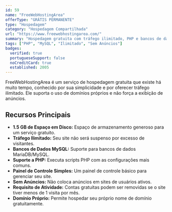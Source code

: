 ```yaml
---
id: 59
name: "FreeWebHostingArea"
offerType: "GRÁTIS PERMANENTE"
type: "Hospedagem"
category: "Hospedagem Compartilhada"
url: "https://www.freewebhostingarea.com/"
summary: "Hospedagem gratuita com tráfego ilimitado, PHP e bancos de dados MySQL."
tags: ["PHP", "MySQL", "Ilimitado", "Sem Anúncios"]
badges:
  verified: true
  portugueseSupport: false
  noCreditCard: true
  established: 2005
---
```


FreeWebHostingArea é um serviço de hospedagem gratuita que existe há muito tempo, conhecido por sua simplicidade e por oferecer tráfego ilimitado. Ele suporta o uso de domínios próprios e não força a exibição de anúncios.

## Recursos Principais

- **1.5 GB de Espaço em Disco:** Espaço de armazenamento generoso para um serviço gratuito.
- **Tráfego Ilimitado:** Seu site não será suspenso por excesso de visitantes.
- **Bancos de Dados MySQL:** Suporte para bancos de dados MariaDB/MySQL.
- **Suporte a PHP:** Executa scripts PHP com as configurações mais comuns.
- **Painel de Controle Simples:** Um painel de controle básico para gerenciar seu site.
- **Sem Anúncios:** Não coloca anúncios em sites de usuários ativos.
- **Requisito de Atividade:** Contas gratuitas podem ser removidas se o site tiver menos de 1 visita por mês.
- **Domínio Próprio:** Permite hospedar seu próprio nome de domínio gratuitamente.
